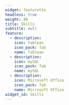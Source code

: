 ```yaml
---
widget: featurette
headless: true
weight: 40
title: Skills
subtitle: null
feature:
  - description: 
    icon: tableau
    icon_pack: fab
    name: Tableau
  - description: 
    icon: mySQL
    icon_pack: fab
    name: mySQL
  - description: 
    icon: Microsoft Office
    icon_pack: fab
    name: Microsoft Office
widget_id: Skills
---
```

